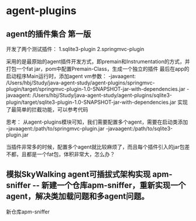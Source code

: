 # agent-plugins

## agent的插件集合 第一版
开发了两个测试插件：
1.sqlite3-plugin
2.springmvc-plugin

采用的是最原始的agent插件开发方式，即premain和Instrumentation的方式，并打包一个fat jar，pom中配置Premain-Class，生成一个独立的插件
最后在app的启动程序Main运行时，添加agent vm参数：
-javaagent:
/Users/hbj/Study/java-agent-study/agent-plugins/springmvc-plugin/target/springmvc-plugin-1.0-SNAPSHOT-jar-with-dependencies.jar
-javaagent:
/Users/hbj/Study/java-agent-study/agent-plugins/sqlite3-plugin/target/sqlite3-plugin-1.0-SNAPSHOT-jar-with-dependencies.jar
实现了最简单的拦截功能，可以参考代码

思考：
从agent-plugins模块可知，我们需要配置多个agent，需要在启动类添加
-javaagent:/path/to/springmvc-plugin.jar
-javaagent:/path/to/sqlite3-plugin.jar

当插件非常多的时候，配置多个agent就比较麻烦了，而且每个插件引入的jar包差不都，且都是一个fat包，体积非常大，怎么办？

## 模拟SkyWalking agent可插拔式架构实现 apm-sniffer -- 新建一个仓库apm-sniffer，重新实现一个agent，解决类加载问题和多agent问题。

新仓库apm-sniffer
